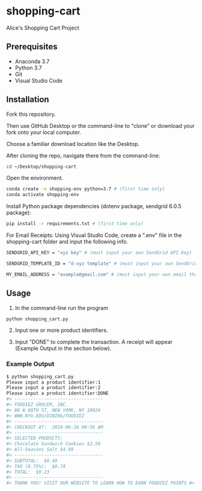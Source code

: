 # shopping-cart
Alice's Shopping Cart Project

## Prerequisites
  + Anaconda 3.7
  + Python 3.7
  + Git
  + Visual Studio Code


## Installation

Fork this repository.

Then use GitHub Desktop or the command-line to "clone" or download your fork onto your local computer.

Choose a familiar download location like the Desktop.

After cloning the repo, navigate there from the command-line:

```sh
cd ~/Desktop/shopping-cart
```

Open the environment.
```sh
conda create -n shopping-env python=3.7 # (first time only)
conda activate shopping-env
```

Install Python package dependencies (dotenv package, sendgrid 6.0.5 package):
```sh
pip install -r requirements.txt # (first time only)
```

For Email Receipts:
Using Visual Studio Code, create a ".env" file in the shopping-cart folder and input the following info.

```sh
SENDGRID_API_KEY = "xyz key" # (must input your own SendGrid API Key)

SENDGRID_TEMPLATE_ID = "d-xyz template" # (must input your own SendGrid template)

MY_EMAIL_ADDRESS = "example@gmail.com" # (must input your own email that you want customers to see upon receiving a receipt.)
```

## Usage

1. In the command-line run the program

```sh
python shopping_cart.py
```

2. Input one or more product identifiers.

3. Input "DONE" to complete the transaction. A receipt will appear (Example Output in the section below).

### Example Output

``` sh
$ python shopping_cart.py
Please input a product identifier:1
Please input a product identifier:2
Please input a product identifier:DONE
#> ---------------------------------
#> FOODIEZ GROCER, INC.
#> 88 W 88TH ST, NEW YORK, NY 10024
#> WWW.NYU.EDU/DINING/FOODIEZ
#> ---------------------------------
#> CHECKOUT AT:  2019-06-16 09:56 AM
#> ---------------------------------
#> SELECTED PRODUCTS:
#> Chocolate Sandwich Cookies $3.50
#> All-Seasons Salt $4.99
#> ---------------------------------
#> SUBTOTAL:  $8.49
#> TAX (8.75%):  $0.74
#> TOTAL:  $9.23
#> ---------------------------------
#> THANK YOU! VISIT OUR WEBSITE TO LEARN HOW TO EARN FOODIEZ POINTS #> ON EVERY PURCHASE ;)
```

